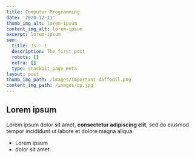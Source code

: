 ```yaml
---
title: Computer Programming
date: '2020-12-11'
thumb_img_alt: lorem-ipsum
content_img_alt: lorem-ipsum
excerpt: lorem-ipsum
seo:
  title: Js - 1
  description: The first post
  robots: []
  extra: []
  type: stackbit_page_meta
layout: post
thumb_img_path: /images/important-daffodil.png
content_img_path: /images/cp.jpg
---
```

## Lorem ipsum

Lorem ipsum dolor sit amet, **consectetur adipiscing elit**, sed do eiusmod tempor incididunt ut labore et dolore magna aliqua.

- Lorem ipsum
- dolor sit amet